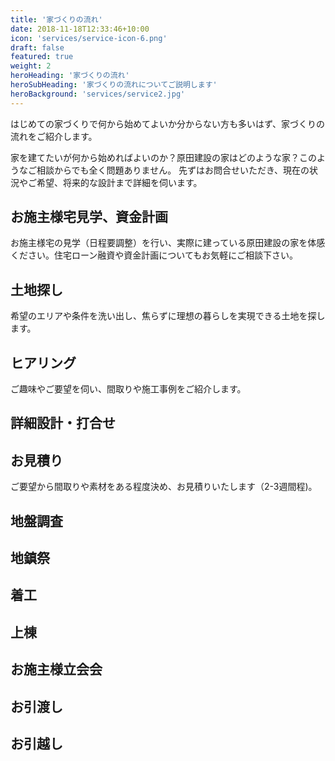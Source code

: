 ```yaml
---
title: '家づくりの流れ'
date: 2018-11-18T12:33:46+10:00
icon: 'services/service-icon-6.png'
draft: false
featured: true
weight: 2
heroHeading: '家づくりの流れ'
heroSubHeading: '家づくりの流れについてご説明します'
heroBackground: 'services/service2.jpg'
---
```


はじめての家づくりで何から始めてよいか分からない方も多いはず、家づくりの流れをご紹介します。

家を建てたいが何から始めればよいのか？原田建設の家はどのような家？このようなご相談からでも全く問題ありません。
先ずはお問合せいただき、現在の状況やご希望、将来的な設計まで詳細を伺います。

## お施主様宅見学、資金計画

お施主様宅の見学（日程要調整）を行い、実際に建っている原田建設の家を体感ください。住宅ローン融資や資金計画についてもお気軽にご相談下さい。

## 土地探し

希望のエリアや条件を洗い出し、焦らずに理想の暮らしを実現できる土地を探します。

## ヒアリング

ご趣味やご要望を伺い、間取りや施工事例をご紹介します。

## 詳細設計・打合せ

## お見積り

ご要望から間取りや素材をある程度決め、お見積りいたします（2-3週間程)。

## 地盤調査

## 地鎮祭

## 着工

## 上棟

## お施主様立会会

## お引渡し

## お引越し